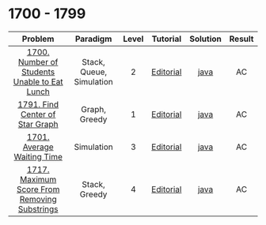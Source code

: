 # 1700 - 1799

|                                                        Problem                                                        |         Paradigm         | Level |                                           Tutorial                                           |                          Solution                          | Result |
| :-------------------------------------------------------------------------------------------------------------------: | :----------------------: | :---: | :------------------------------------------------------------------------------------------: | :--------------------------------------------------------: | :----: |
| [1700. Number of Students Unable to Eat Lunch](https://leetcode.com/problems/number-of-students-unable-to-eat-lunch/) | Stack, Queue, Simulation |   2   | [Editorial](https://leetcode.com/problems/number-of-students-unable-to-eat-lunch/editorial/) | [java](./1700_Number_of_Students_Unable_to_Eat_Lunch.java) |   AC   |
|              [1791. Find Center of Star Graph](https://leetcode.com/problems/find-center-of-star-graph/)              |      Graph, Greedy       |   1   |       [Editorial](https://leetcode.com/problems/find-center-of-star-graph/editorial/)        |       [java](./1791_Find_Center_of_Star_Graph.java)        |   AC   |
|                   [1701. Average Waiting Time](https://leetcode.com/problems/average-waiting-time/)                   |        Simulation        |   3   |          [Editorial](https://leetcode.com/problems/average-waiting-time/editorial/)          |          [java](./1701_Average_Waiting_Time.java)          |   AC   |
| [1717. Maximum Score From Removing Substrings](https://leetcode.com/problems/maximum-score-from-removing-substrings/) |      Stack, Greedy       |   4   | [Editorial](https://leetcode.com/problems/maximum-score-from-removing-substrings/editorial/) | [java](./1717_Maximum_Score_From_Removing_Substrings.java) |   AC   |
